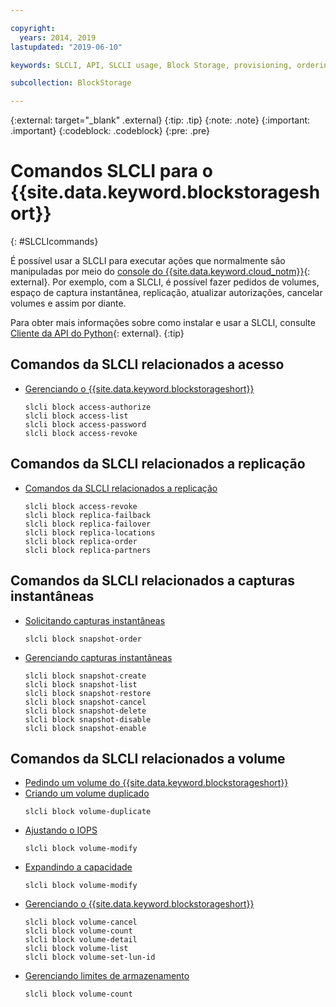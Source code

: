 ```yaml
---

copyright:
  years: 2014, 2019
lastupdated: "2019-06-10"

keywords: SLCLI, API, SLCLI usage, Block Storage, provisioning, ordering, managing

subcollection: BlockStorage

---
```

{:external: target="_blank" .external}
{:tip: .tip}
{:note: .note}
{:important: .important}
{:codeblock: .codeblock}
{:pre: .pre}

# Comandos SLCLI para o {{site.data.keyword.blockstorageshort}}
{: #SLCLIcommands}

É possível usar a SLCLI para executar ações que normalmente são manipuladas por meio do [console
do {{site.data.keyword.cloud_notm}}](https://{DomainName}/){: external}. Por exemplo, com a SLCLI, é possível fazer pedidos de volumes, espaço de captura instantânea, replicação, atualizar autorizações, cancelar volumes e assim por diante.

Para obter mais informações sobre como instalar e usar a SLCLI, consulte [Cliente da API do Python](https://softlayer-python.readthedocs.io/en/latest/cli/){: external}.
{:tip}

## Comandos da SLCLI relacionados a acesso
* [Gerenciando o {{site.data.keyword.blockstorageshort}}](/docs/infrastructure/BlockStorage?topic=BlockStorage-managingstorage)  
  ```
  slcli block access-authorize
  slcli block access-list
  slcli block access-password
  slcli block access-revoke
  ```

## Comandos da SLCLI relacionados a replicação

* [Comandos da SLCLI relacionados a replicação](/docs/infrastructure/BlockStorage?topic=BlockStorage-replication#clicommands)
  ```
  slcli block access-revoke
  slcli block replica-failback
  slcli block replica-failover
  slcli block replica-locations
  slcli block replica-order
  slcli block replica-partners
  ```

## Comandos da SLCLI relacionados a capturas instantâneas

* [Solicitando capturas instantâneas](/docs/infrastructure/BlockStorage?topic=BlockStorage-snapshots#ordering-snapshot-space-through-the-slcli)
  ```
  slcli block snapshot-order
  ```

* [Gerenciando capturas instantâneas](/docs/infrastructure/BlockStorage?topic=BlockStorage-managingSnapshots)
  ```
  slcli block snapshot-create
  slcli block snapshot-list
  slcli block snapshot-restore
  slcli block snapshot-cancel
  slcli block snapshot-delete
  slcli block snapshot-disable
  slcli block snapshot-enable
  ```

## Comandos da SLCLI relacionados a volume

* [Pedindo um volume do {{site.data.keyword.blockstorageshort}} ](/docs/infrastructure/BlockStorage?topic=BlockStorage-orderingthroughCLI)
* [Criando um volume duplicado](/docs/infrastructure/BlockStorage?topic=BlockStorage-duplicatevolume)
  ```
  slcli block volume-duplicate
  ```
* [Ajustando o IOPS](/docs/infrastructure/BlockStorage?topic=BlockStorage-adjustingIOPS#steps)
  ```
  slcli block volume-modify
  ```
* [Expandindo a capacidade](/docs/infrastructure/BlockStorage?topic=BlockStorage-expandingcapacity#steps)
  ```
  slcli block volume-modify
  ```
* [Gerenciando o {{site.data.keyword.blockstorageshort}}](/docs/infrastructure/BlockStorage?topic=BlockStorage-managingstorage)  
  ```
  slcli block volume-cancel
  slcli block volume-count
  slcli block volume-detail
  slcli block volume-list
  slcli block volume-set-lun-id
  ```
* [Gerenciando limites de armazenamento](/docs/infrastructure/BlockStorage?topic=BlockStorage-managingstoragelimits)  
  ```
  slcli block volume-count
  ```
